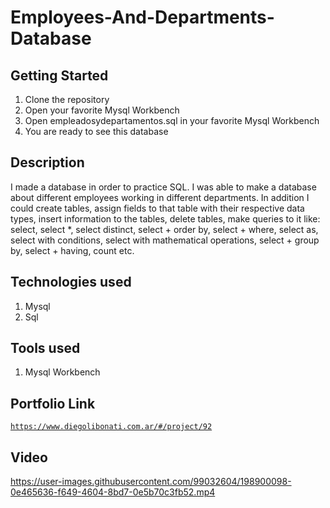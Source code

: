 # Employees-And-Departments-Database

## Getting Started

1. Clone the repository
2. Open your favorite Mysql Workbench
3. Open empleadosydepartamentos.sql in your favorite Mysql Workbench
4. You are ready to see this database

## Description

I made a database in order to practice SQL. I was able to make a database about different employees working in different departments. In addition I could create tables, assign fields to that table with their respective data types, insert information to the tables, delete tables, make queries to it like: select, select \*, select distinct, select + order by, select + where, select as, select with conditions, select with mathematical operations, select + group by, select + having, count etc.

## Technologies used

1. Mysql
2. Sql

## Tools used

1. Mysql Workbench

## Portfolio Link

[`https://www.diegolibonati.com.ar/#/project/92`](https://www.diegolibonati.com.ar/#/project/92)

## Video

https://user-images.githubusercontent.com/99032604/198900098-0e465636-f649-4604-8bd7-0e5b70c3fb52.mp4
